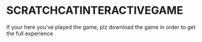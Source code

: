 # SCRATCHCATINTERACTIVEGAME
If your here you've played the game, plz download the game in order to get the full experience
